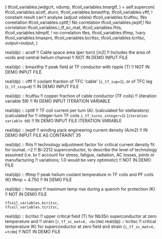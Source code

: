 (
    tfcoil_variables.jwdgcrt,
    vdump,
    tfcoil_variables.tmargtf,
) = self.supercon(
    tfcoil_variables.acstf,
    aturn,
    tfcoil_variables.bmaxtfrp,
    tfcoil_variables.vftf, ! constant result can't analyse (adjust vdalw)
    tfcoil_variables.fcutfsu, !No coreelation
    tfcoil_variables.cpttf,! No correlation
    tfcoil_variables.jwptf,! No correlation
    tfcoil_variables.i_tf_sc_mat,
    tfcoil_variables.fhts,
    tfcoil_variables.tdmptf, ! no correlation
    tfes,
    tfcoil_variables.tftmp, !vary
    tfcoil_variables.tmaxpro,
    tfcoil_variables.bcritsc,
    tfcoil_variables.tcritsc,
    output=output,
)


real(dp) :: acstf
!! Cable space area (per turn)  [m2]
!! Includes the area of voids and central helium channel
!! NOT IN DEMO INPUT FILE

real(dp) :: bmaxtfrp
!! peak field at TF conductor with ripple (T)
!! NOT IN DEMO INPUT FILE

  real(dp) :: vftf
  !! coolant fraction of TFC 'cable' (`i_tf_sup=1`), or of TFC leg (`i_tf_ssup=0`)
!! IN DEMO INPUT FILE

 real(dp) :: fcutfsu
  !! copper fraction of cable conductor (TF coils)
  !! (iteration variable 59)
!! IN DEMO INPUT ITERATION VARIABLE

  real(dp) :: cpttf
  !! TF coil current per turn (A). (calculated for stellarators) (calculated for
  !! integer-turn TF coils `i_tf_turns_integer=1`) (`iteration variable 60`)
!! IN DEMO INPUT FILE ITERATION VARIABLE

  real(dp) :: jwptf
  !! winding pack engineering current density (A/m2)
!! IN DEMO INPUT FILE AS CONTRAINT 35

  real(dp) :: fhts
  !! technology adjustment factor for critical current density fit for isumat..=2
  !! Bi-2212 superconductor, to describe the level of technology assumed (i.e. to
  !! account for stress, fatigue, radiation, AC losses, joints or manufacturing
  !! variations; 1.0 would be very optimistic)
!! NOT IN DEMO FILE

  real(dp) :: tftmp
  !! peak helium coolant temperature in TF coils and PF coils (K)
tftmp = 4.750
!! IN DEMO FILE

  real(dp) :: tmaxpro
  !! maximum temp rise during a quench for protection (K)
!! NOT IN DEMO FILE

    tfcoil_variables.bcritsc,
    tfcoil_variables.tcritsc,
  real(dp) :: bcritsc
  !! upper critical field (T) for Nb3Sn superconductor at zero temperature and
  !! strain (`i_tf_sc_mat=4, =bc20m`)
  real(dp) :: tcritsc
  !! critical temperature (K) for superconductor at zero field and strain (`i_tf_sc_mat=4, =tc0m`)
!! NOT IN DEMO FILE
